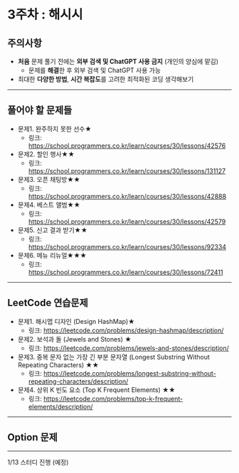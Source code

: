# 3주차 : 해시시

## 주의사항

- **처음** 문제 풀기 전에는 **외부 검색 및 ChatGPT 사용 금지** (개인의 양심에 맡김)
  - 문제를 **해결**한 후 외부 검색 및 ChatGPT 사용 가능
- 최대한 **다양한 방법**, **시간 복잡도**를 고려한 최적화된 코딩 생각해보기

---

## 풀어야 할 문제들

- 문제1. 완주하지 못한 선수★
  - 링크: https://school.programmers.co.kr/learn/courses/30/lessons/42576
- 문제2. 할인 행사★★
  - 링크: https://school.programmers.co.kr/learn/courses/30/lessons/131127
- 문제3. 오픈 채팅방★★
  - 링크: https://school.programmers.co.kr/learn/courses/30/lessons/42888
- 문제4. 베스트 앨범★★
  - 링크: https://school.programmers.co.kr/learn/courses/30/lessons/42579
- 문제5. 신고 결과 받기★★
  - 링크: https://school.programmers.co.kr/learn/courses/30/lessons/92334
- 문제6. 메뉴 리뉴얼★★★
  - 링크: https://school.programmers.co.kr/learn/courses/30/lessons/72411

 
---

## LeetCode 연습문제

- 문제1. 해시맵 디자인 (Design HashMap)★
  - 링크: https://leetcode.com/problems/design-hashmap/description/
- 문제2. 보석과 돌 (Jewels and Stones) ★
  - 링크: https://leetcode.com/problems/jewels-and-stones/description/
- 문제3. 중복 문자 없는 가장 긴 부분 문자열 (Longest Substring Without Repeating Characters) ★★
  - 링크: https://leetcode.com/problems/longest-substring-without-repeating-characters/description/
- 문제4. 상위 K 빈도 요소 (Top K Frequent Elements) ★★
  - 링크: https://leetcode.com/problems/top-k-frequent-elements/description/

---

## Option 문제

---

1/13 스터디 진행 (예정)